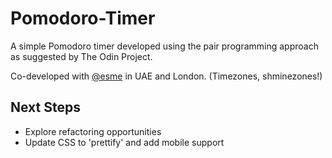 # Pomodoro-Timer

A simple Pomodoro timer developed using the pair programming approach as suggested by The Odin Project. 

Co-developed with [@esme](https://github.com/esme) in UAE and London. (Timezones, shminezones!)


## Next Steps

- Explore refactoring opportunities
- Update CSS to 'prettify' and add mobile support
